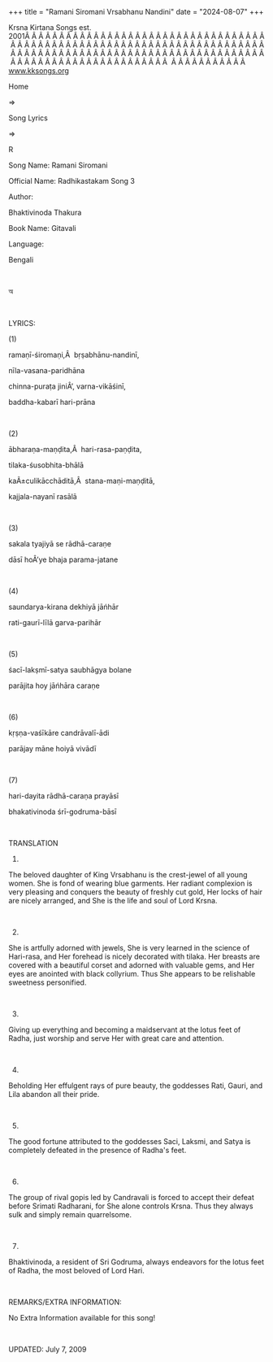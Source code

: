 +++ 
title = "Ramani Siromani Vrsabhanu Nandini"
date = "2024-08-07"
+++

Krsna Kirtana Songs est. 2001Â Â Â Â Â Â Â Â Â Â Â Â Â Â Â Â Â Â Â Â Â Â Â Â Â Â Â Â Â Â Â Â Â Â Â Â Â Â Â Â Â Â Â Â Â Â Â Â Â Â Â Â Â Â Â Â Â Â Â Â Â Â Â Â Â Â Â Â Â Â Â Â Â Â Â Â Â Â Â Â Â Â Â Â Â Â Â Â Â Â Â Â Â Â Â Â Â Â Â Â Â Â Â Â Â Â Â Â Â Â Â Â Â Â Â Â Â Â Â Â Â Â Â Â Â Â Â Â Â Â Â Â  Â Â Â Â Â Â Â Â Â Â Â  
www.kksongs.org








Home
 
⇒
 
Song Lyrics
 
⇒
 
R


Song
Name: Ramani Siromani


Official
Name: Radhikastakam Song 3


Author:

Bhaktivinoda
Thakura


Book
Name: 
Gitavali


Language:

Bengali


 








অ








 


LYRICS:


(1)


ramaṇī-śiromaṇi,Â 
bṛṣabhānu-nandinī,


nīla-vasana-paridhāna


chinna-puraṭa
jiniÂ’, varna-vikāśinī,


baddha-kabarī
hari-prāna


 


(2)


ābharaṇa-maṇḍita,Â 
hari-rasa-paṇḍita,


tilaka-śusobhita-bhālā


kaÃ±culikācchāditā,Â 
stana-maṇi-maṇḍitā,


kajjala-nayanī
rasālā


 


(3)


sakala
tyajiyā se rādhā-caraṇe


dāsī
hoÂ’ye bhaja parama-jatane


 


(4)


saundarya-kirana
dekhiyā jāńhār


rati-gaurī-līlā
garva-parihār


 


(5)


śacī-lakṣmī-satya
saubhāgya bolane


parājita
hoy jāńhāra caraṇe


 


(6)


kṛṣṇa-vaśīkāre
candrāvalī-ādi


parājay
māne hoiyā vivādī


 


(7)


hari-dayita
rādhā-caraṇa prayāsī


bhakativinoda
śrī-godruma-bāsī


 


TRANSLATION


1)
The beloved daughter of King Vrsabhanu is the crest-jewel of all young women.
She is fond of wearing blue garments. Her radiant complexion is very pleasing
and conquers the beauty of freshly cut gold, Her locks of hair are nicely
arranged, and She is the life and soul of Lord Krsna.


 


2)
She is artfully adorned with jewels, She is very learned in the science of Hari-rasa,
and Her forehead is nicely decorated with tilaka. Her breasts are covered with
a beautiful corset and adorned with valuable gems, and Her eyes are anointed
with black collyrium. Thus She appears to be relishable sweetness personified.


 


3)
Giving up everything and becoming a maidservant at the lotus feet of Radha,
just worship and serve Her with great care and attention.


 


4)
Beholding Her effulgent rays of pure beauty, the goddesses Rati, Gauri, and
Lila abandon all their pride.


 


5)
The good fortune attributed to the goddesses Saci, Laksmi, and Satya is
completely defeated in the presence of Radha's feet.


 


6)
The group of rival gopis led by Candravali is forced to accept their defeat
before Srimati Radharani, for She alone controls Krsna. Thus they always sulk
and simply remain quarrelsome.


 


7)
Bhaktivinoda, a resident of Sri Godruma, always endeavors for the lotus feet of
Radha, the most beloved of Lord Hari.


 


REMARKS/EXTRA
INFORMATION:


No
Extra Information available for this song!


 


UPDATED:
 July 7, 2009